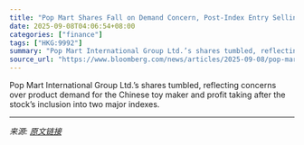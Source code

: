 ```yaml
---
title: "Pop Mart Shares Fall on Demand Concern, Post-Index Entry Selling"
date: 2025-09-08T04:06:54+08:00
categories: ["finance"]
tags: ["HKG:9992"]
summary: "Pop Mart International Group Ltd.’s shares tumbled, reflecting concerns over product demand for the Chinese toy maker and profit taking after the stock’s inclusion into two major indexes."
source_url: "https://www.bloomberg.com/news/articles/2025-09-08/pop-mart-shares-fall-on-demand-concern-post-index-entry-selling"
---
```


Pop Mart International Group Ltd.’s shares tumbled, reflecting concerns over product demand for the Chinese toy maker and profit taking after the stock’s inclusion into two major indexes.

---

*来源: [原文链接](https://www.bloomberg.com/news/articles/2025-09-08/pop-mart-shares-fall-on-demand-concern-post-index-entry-selling)*
